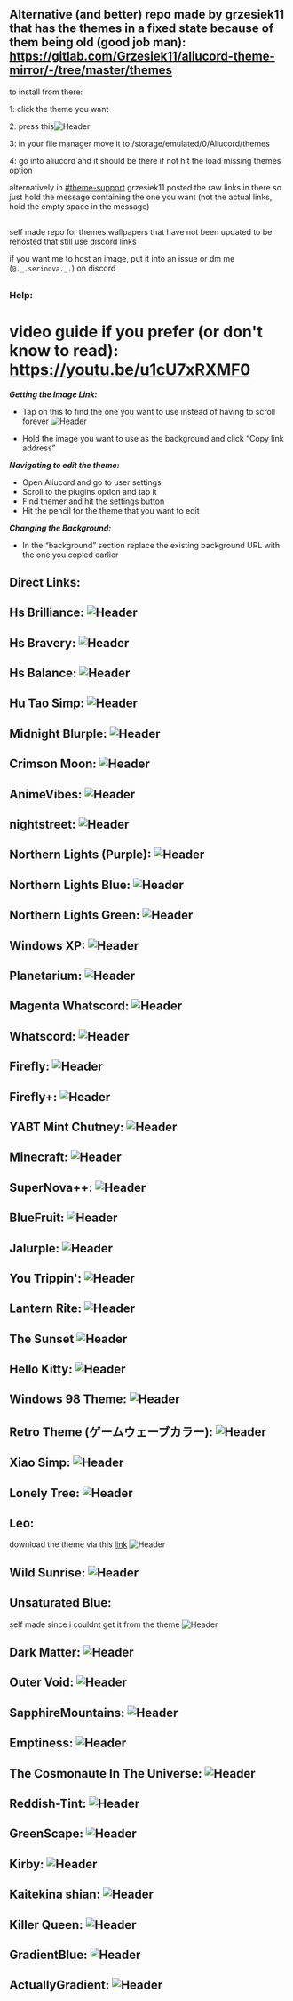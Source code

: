 ## Alternative (and better) repo made by grzesiek11 that has the themes in a fixed state because of them being old (good job man): https://gitlab.com/Grzesiek11/aliucord-theme-mirror/-/tree/master/themes

to install from there:

1: click the theme you want

2: press this![Header](https://github.com/user-attachments/assets/796763a1-3a2a-4db0-abcc-8021a617978d)

3: in your file manager move it to /storage/emulated/0/Aliucord/themes

4: go into aliucord and it should be there if not hit the load missing themes option

alternatively in [#theme-support](https://discord.com/channels/811255666990907402/875213883776847873/1298461548246863912) grzesiek11 posted the raw links in there so just hold the message containing the one you want (not the actual links, hold the empty space in the message)

##
self made repo for themes wallpapers that have not been updated to be rehosted that still use discord links

if you want me to host an image, put it into an issue or dm me (`@._.serinova._.`) on discord


##
### Help: 
# video guide if you prefer (or don't know to read): https://youtu.be/u1cU7xRXMF0
***Getting the Image Link:***

  - Tap on this to find the one you want to use instead of having to scroll forever ![Header](https://github.com/OasisVee/wallpapers/assets/131408227/6f7234ee-e1bd-41e8-a9f0-539d196345bf)

  - Hold the image you want to use as the background and click “Copy link address”

***Navigating to edit the theme:***

  - Open Aliucord and go to user settings
  - Scroll to the plugins option and tap it
  - Find themer and hit the settings button
  - Hit the pencil for the theme that you want to edit

***Changing the Background:***

  - In the “background” section replace the existing background URL with the one you copied earlier



## Direct Links:
## Hs Brilliance: ![Header](https://github.com/OasisVee/wallpapers/raw/main/131_Sem_Titulo_20231227171708.png)
## Hs Bravery: ![Header](https://github.com/OasisVee/wallpapers/raw/main/132_Sem_Titulo_20231227173648.png)
## Hs Balance: ![Header](https://github.com/OasisVee/wallpapers/raw/main/134_Sem_Titulo_20231227175514.png)
## Hu Tao Simp: ![Header](https://github.com/OasisVee/wallpapers/raw/main/1618529928174232542.jpg)
## Midnight Blurple: ![Header](https://github.com/OasisVee/wallpapers/raw/main/1686790639629.jpg)
## Crimson Moon: ![Header](https://github.com/OasisVee/wallpapers/raw/main/1686790640350.jpg)
## AnimeVibes: ![Header](https://github.com/OasisVee/wallpapers/raw/main/20211012_170839.gif)
## nightstreet: ![Header](https://github.com/OasisVee/wallpapers/raw/main/4d8d3dc80bace9161a30621ac7b43f87.jpg)
## Northern Lights (Purple): ![Header](https://github.com/OasisVee/wallpapers/raw/main/Livevapor1693596446341-2.gif)
## Northern Lights Blue: ![Header](https://github.com/OasisVee/wallpapers/raw/main/images.jpeg-34.jpg)
## Northern Lights Green: ![Header](https://github.com/OasisVee/wallpapers/raw/main/545186.jpg)
## Windows XP: ![Header](https://github.com/OasisVee/wallpapers/raw/main/67168c4fa7c2fdaa85c7db830fd5daa168c52706.jpg)
## Planetarium: ![Header](https://github.com/OasisVee/wallpapers/raw/main/IMG_20230715_011416.jpg)
## Magenta Whatscord: ![Header](https://github.com/OasisVee/wallpapers/raw/main/output-onlinepngtools.jpg)
## Whatscord: ![Header](https://github.com/OasisVee/wallpapers/raw/main/whatscord.jpg)
## Firefly: ![Header](https://github.com/OasisVee/wallpapers/raw/main/797185.png)
## Firefly+: ![Header](https://github.com/OasisVee/wallpapers/raw/main/Minimalist-Wallpaper-Background-1-1.jpg)
## YABT Mint Chutney: ![Header](https://github.com/OasisVee/wallpapers/raw/main/MintChutney.png)
## Minecraft: ![Header](https://github.com/OasisVee/wallpapers/raw/main/Screenshot_20210909-210231.png)
## SuperNova++: ![Header](https://github.com/OasisVee/wallpapers/raw/main/Untitled6_20230420011515.png)
## BlueFruit: ![Header](https://github.com/OasisVee/wallpapers/raw/main/bluefruit.png)
## Jalurple: ![Header](https://github.com/OasisVee/wallpapers/raw/main/ezgif-4-bb4746dc21.gif)
## You Trippin': ![Header](https://github.com/OasisVee/wallpapers/raw/main/giphy.gif)
## Lantern Rite: ![Header](https://github.com/OasisVee/wallpapers/raw/main/shaoying-neo-8.jpg)
## The Sunset ![Header](https://github.com/OasisVee/wallpapers/raw/main/sunset.png)
## Hello Kitty: ![Header](https://github.com/OasisVee/wallpapers/raw/main/thumb-1920-221937.jpg)
## Windows 98 Theme: ![Header](https://github.com/OasisVee/wallpapers/raw/main/vapor1693573181232.png)
## Retro Theme (ゲームウェーブカラー): ![Header](https://github.com/OasisVee/wallpapers/raw/main/vapor1693596321284.jpg)
## Xiao Simp: ![Header](https://github.com/OasisVee/wallpapers/raw/main/wallpaperflare-cropped_8.jpeg)
## Lonely Tree: ![Header](https://github.com/OasisVee/wallpapers/raw/main/wallpaperflare-cropped_2.jpeg)
## Leo:
download the theme via this [link](https://github.com/KindaColdNGL/Themes/blob/main/Leo.json)
![Header](https://github.com/OasisVee/wallpapers/raw/main/images_69-2.jpeg)
## Wild Sunrise: ![Header](https://github.com/OasisVee/wallpapers/raw/main/aafb8fe6c8f215adf23e2c3e89847707.jpg)
## Unsaturated Blue:
self made since i couldnt get it from the theme
![Header](https://github.com/OasisVee/wallpapers/raw/main/unsaturated_blue.png)
## Dark Matter: ![Header](https://github.com/OasisVee/wallpapers/raw/main/7SbtKvw.png)
## Outer Void: ![Header](https://github.com/OasisVee/wallpapers/raw/main/sketch-1636726878243.png)
## SapphireMountains: ![Header](https://github.com/OasisVee/wallpapers/raw/main/mountain-nawpic-5.jpg)
## Emptiness: ![Header](https://github.com/OasisVee/wallpapers/raw/main/emptiness.png)
## The Cosmonaute In The Universe: ![Header](https://github.com/OasisVee/wallpapers/raw/main/New_Project_1_C76C703.png)
## Reddish-Tint: ![Header](https://github.com/OasisVee/wallpapers/raw/main/reddish.png)
## GreenScape: ![Header](https://github.com/OasisVee/wallpapers/raw/main/20211116_100536.png)
## Kirby: ![Header](https://github.com/OasisVee/wallpapers/raw/main/29bebe6606b86cdb93a94eea82baef2e.jpg)
## Kaitekina shian: ![Header](https://github.com/OasisVee/wallpapers/raw/main/image-1.jpeg)
## Killer Queen: ![Header](https://github.com/OasisVee/wallpapers/raw/main/jjba.png)
## GradientBlue: ![Header](https://github.com/OasisVee/wallpapers/raw/main/GradientBlue.png)
## ActuallyGradient: ![Header](https://github.com/OasisVee/wallpapers/raw/main/actuallygradient.png)
